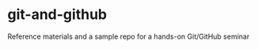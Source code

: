 git-and-github
==============

Reference materials and a sample repo for a hands-on Git/GitHub seminar
